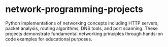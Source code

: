 # network-programming-projects
Python implementations of networking concepts including HTTP servers, packet analysis, routing algorithms, DNS tools, and port scanning. These projects demonstrate fundamental networking principles through hands-on code examples for educational purposes.
